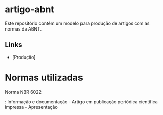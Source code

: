 # artigo-abnt

Este repositório contém um modelo para produção de artigos com as normas da ABNT.

## Links

- [Produção]


# Normas utilizadas

Norma NBR 6022

:   Informação e documentação - Artigo em publicação periódica científica impressa - Apresentação
